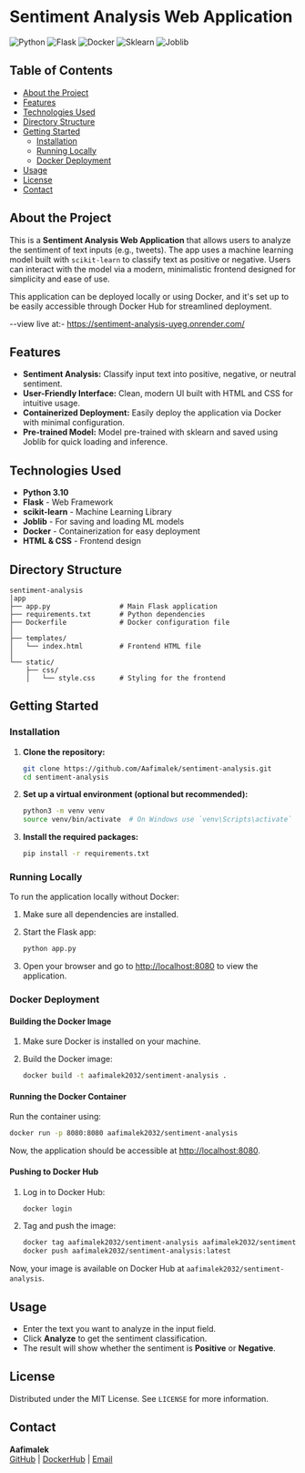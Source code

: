 
# Sentiment Analysis Web Application

![Python](https://img.shields.io/badge/Python-3.9+-blue) ![Flask](https://img.shields.io/badge/Flask-2.0+-red) ![Docker](https://img.shields.io/badge/Docker-20.10+-blue) ![Sklearn](https://img.shields.io/badge/Scikit--Learn-0.24+-orange) ![Joblib](https://img.shields.io/badge/Joblib-1.0+-green)

## Table of Contents

- [About the Project](#about-the-project)
- [Features](#features)
- [Technologies Used](#technologies-used)
- [Directory Structure](#directory-structure)
- [Getting Started](#getting-started)
  - [Installation](#installation)
  - [Running Locally](#running-locally)
  - [Docker Deployment](#docker-deployment)
- [Usage](#usage)
- [License](#license)
- [Contact](#contact)

## About the Project

This is a **Sentiment Analysis Web Application** that allows users to analyze the sentiment of text inputs (e.g., tweets). The app uses a machine learning model built with `scikit-learn` to classify text as positive or negative. Users can interact with the model via a modern, minimalistic frontend designed for simplicity and ease of use.

This application can be deployed locally or using Docker, and it's set up to be easily accessible through Docker Hub for streamlined deployment.

--view live at:- https://sentiment-analysis-uyeg.onrender.com/
## Features

- **Sentiment Analysis:** Classify input text into positive, negative, or neutral sentiment.
- **User-Friendly Interface:** Clean, modern UI built with HTML and CSS for intuitive usage.
- **Containerized Deployment:** Easily deploy the application via Docker with minimal configuration.
- **Pre-trained Model:** Model pre-trained with sklearn and saved using Joblib for quick loading and inference.

## Technologies Used

- **Python 3.10**
- **Flask** - Web Framework
- **scikit-learn** - Machine Learning Library
- **Joblib** - For saving and loading ML models
- **Docker** - Containerization for easy deployment
- **HTML & CSS** - Frontend design

## Directory Structure

```plaintext
sentiment-analysis
│app
├── app.py                 # Main Flask application
├── requirements.txt       # Python dependencies
├── Dockerfile             # Docker configuration file
│
├── templates/
│   └── index.html         # Frontend HTML file
│
└── static/
    ├── css/
    │   └── style.css      # Styling for the frontend
```

## Getting Started

### Installation

1. **Clone the repository:**

   ```bash
   git clone https://github.com/Aafimalek/sentiment-analysis.git
   cd sentiment-analysis
   ```

2. **Set up a virtual environment (optional but recommended):**

   ```bash
   python3 -m venv venv
   source venv/bin/activate  # On Windows use `venv\Scripts\activate`
   ```

3. **Install the required packages:**

   ```bash
   pip install -r requirements.txt
   ```

### Running Locally

To run the application locally without Docker:

1. Make sure all dependencies are installed.
2. Start the Flask app:

   ```bash
   python app.py
   ```

3. Open your browser and go to [http://localhost:8080](http://localhost:8080) to view the application.

### Docker Deployment

#### Building the Docker Image

1. Make sure Docker is installed on your machine.
2. Build the Docker image:

   ```bash
   docker build -t aafimalek2032/sentiment-analysis .
   ```

#### Running the Docker Container

Run the container using:

```bash
docker run -p 8080:8080 aafimalek2032/sentiment-analysis
```

Now, the application should be accessible at [http://localhost:8080](http://localhost:8080).

#### Pushing to Docker Hub

1. Log in to Docker Hub:

   ```bash
   docker login
   ```

2. Tag and push the image:

   ```bash
   docker tag aafimalek2032/sentiment-analysis aafimalek2032/sentiment-analysis:latest
   docker push aafimalek2032/sentiment-analysis:latest
   ```

Now, your image is available on Docker Hub at `aafimalek2032/sentiment-analysis`.

## Usage

- Enter the text you want to analyze in the input field.
- Click **Analyze** to get the sentiment classification.
- The result will show whether the sentiment is **Positive** or **Negative**.



## License

Distributed under the MIT License. See `LICENSE` for more information.

## Contact

**Aafimalek**  
[GitHub](https://github.com/Aafimalek) | [DockerHub](https://hub.docker.com/u/aafimalek2032) | [Email](mailto:aafimalek2023@gmail.com)
